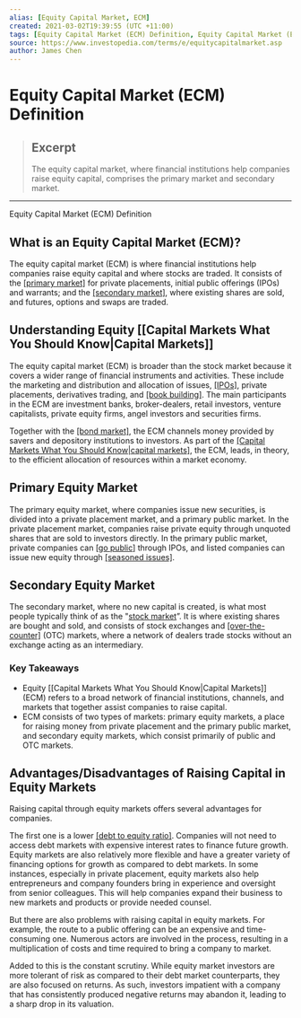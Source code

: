 ```yaml
---
alias: [Equity Capital Market, ECM]
created: 2021-03-02T19:39:55 (UTC +11:00)
tags: [Equity Capital Market (ECM) Definition, Equity Capital Market (ECM) Definition]
source: https://www.investopedia.com/terms/e/equitycapitalmarket.asp
author: James Chen
---
```


# Equity Capital Market (ECM) Definition

> ## Excerpt
> The equity capital market, where financial institutions help companies raise equity capital, comprises the primary market and secondary market.

---

Equity Capital Market (ECM) Definition
## What is an Equity Capital Market (ECM)?

The equity capital market (ECM) is where financial institutions help companies raise equity capital and where stocks are traded. It consists of the [[primary market]](https://www.investopedia.com/terms/p/primarymarket.asp) for private placements, initial public offerings (IPOs) and warrants; and the [[secondary market]](https://www.investopedia.com/terms/s/secondarymarket.asp), where existing shares are sold, and futures, options and swaps are traded.

## Understanding Equity [[Capital Markets What You Should Know|Capital Markets]]

The equity capital market (ECM) is broader than the stock market because it covers a wider range of financial instruments and activities. These include the marketing and distribution and allocation of issues, [[IPOs]](https://www.investopedia.com/terms/i/ipo.asp), private placements, derivatives trading, and [[book building]](https://www.investopedia.com/terms/b/bookbuilding.asp). The main participants in the ECM are investment banks, broker-dealers, retail investors, venture capitalists, private equity firms, angel investors and securities firms.

Together with the [[bond market]](https://www.investopedia.com/terms/b/bondmarket.asp), the ECM channels money provided by savers and depository institutions to investors. As part of the [[Capital Markets What You Should Know|capital markets]](https://www.investopedia.com/terms/c/capitalmarkets.asp), the ECM, leads, in theory, to the efficient allocation of resources within a market economy.

## Primary Equity Market

The primary equity market, where companies issue new securities, is divided into a private placement market, and a primary public market. In the private placement market, companies raise private equity through unquoted shares that are sold to investors directly. In the primary public market, private companies can [[go public]](https://www.investopedia.com/terms/g/goingpublic.asp) through IPOs, and listed companies can issue new equity through [[seasoned issues]](https://www.investopedia.com/terms/s/seasonedissue.asp).

## Secondary Equity Market

The secondary market, where no new capital is created, is what most people typically think of as the "[stock market](https://www.investopedia.com/terms/s/stockmarket.asp)”. It is where existing shares are bought and sold, and consists of stock exchanges and [[over-the-counter]](https://www.investopedia.com/terms/o/otc.asp) (OTC) markets, where a network of dealers trade stocks without an exchange acting as an intermediary.

### Key Takeaways

-   Equity [[Capital Markets What You Should Know|Capital Markets]] (ECM) refers to a broad network of financial institutions, channels, and markets that together assist companies to raise capital.
-   ECM consists of two types of markets: primary equity markets, a place for raising money from private placement and the primary public market, and secondary equity markets, which consist primarily of public and OTC markets.

## Advantages/Disadvantages of Raising Capital in Equity Markets

Raising capital through equity markets offers several advantages for companies.

The first one is a lower [[debt to equity ratio]](https://www.investopedia.com/terms/d/debtequityratio.asp). Companies will not need to access debt markets with expensive interest rates to finance future growth. Equity markets are also relatively more flexible and have a greater variety of financing options for growth as compared to debt markets. In some instances, especially in private placement, equity markets also help entrepreneurs and company founders bring in experience and oversight from senior colleagues. This will help companies expand their business to new markets and products or provide needed counsel.

But there are also problems with raising capital in equity markets. For example, the route to a public offering can be an expensive and time-consuming one. Numerous actors are involved in the process, resulting in a multiplication of costs and time required to bring a company to market.

Added to this is the constant scrutiny. While equity market investors are more tolerant of risk as compared to their debt market counterparts, they are also focused on returns. As such, investors impatient with a company that has consistently produced negative returns may abandon it, leading to a sharp drop in its valuation.

